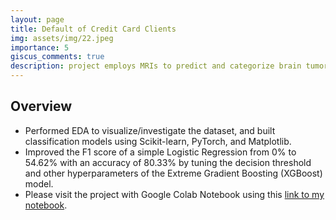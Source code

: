 ```yaml
---
layout: page
title: Default of Credit Card Clients
img: assets/img/22.jpeg
importance: 5
giscus_comments: true
description: project employs MRIs to predict and categorize brain tumor types, utilizing various machine learning models, image preprocessing techniques, and data augmentation
---
```

## Overview
- Performed EDA to visualize/investigate the dataset, and built classification models using Scikit-learn, PyTorch, and Matplotlib.
- Improved the F1 score of a simple Logistic Regression from 0% to 54.62% with an accuracy of 80.33% by tuning the decision threshold and other hyperparameters of the Extreme Gradient Boosting (XGBoost) model.
- Please visit the project with Google Colab Notebook using this [link to my notebook](https://colab.research.google.com/drive/1JyqKdJh5qIe2Z2cNrJEcN4uy-b7-r3Uv?usp=drive_link).
